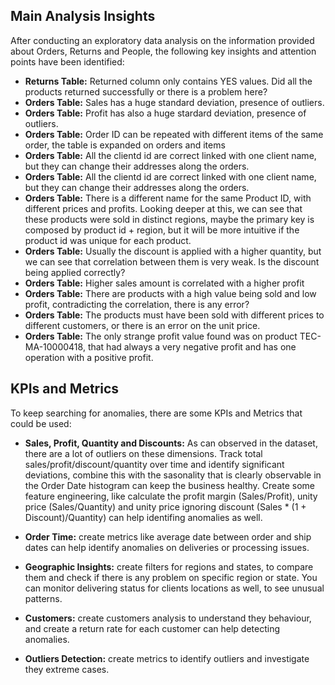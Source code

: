 ## Main Analysis Insights

After conducting an exploratory data analysis on the information provided about Orders, Returns and People, the following key insights and attention points have been identified:

- **Returns Table:** Returned column only contains YES values. Did all the products returned successfully or there is a problem here?
- **Orders Table:** Sales has a huge standard deviation, presence of outliers.
- **Orders Table:** Profit has also a huge stardard deviation, presence of outliers.
- **Orders Table:** Order ID can be repeated with different items of the same order, the table is expanded on orders and items
- **Orders Table:** All the clientd id are correct linked with one client name, but they can change their addresses along the orders.
- **Orders Table:** All the clientd id are correct linked with one client name, but they can change their addresses along the orders.
- **Orders Table:** There is a different name for the same Product ID, with different prices and profits. Looking deeper at this, we can see that these products were sold in distinct regions, maybe the primary key is composed by product id + region, but it will be more intuitive if the product id was unique for each product.
- **Orders Table:** Usually the discount is applied with a higher quantity, but we can see that correlation between them is very weak. Is the discount being applied correctly?
- **Orders Table:** Higher sales amount is correlated with a higher profit
- **Orders Table:** There are products with a high value being sold and low profit, contradicting the correlation, there is any error?
- **Orders Table:** The products must have been sold with different prices to different customers, or there is an error on the unit price.
- **Orders Table:** The only strange profit value found was on product TEC-MA-10000418, that had always a very negative profit and has one operation with a positive profit.

## KPIs and Metrics

To keep searching for anomalies, there are some KPIs and Metrics that could be used:

- **Sales, Profit, Quantity and Discounts:** As can observed in the dataset, there are a lot of outliers on these dimensions. Track total sales/profit/discount/quantity over time and identify significant deviations, combine this with the sasonality that is clearly observable in the Order Date histogram can keep the business healthy. Create some feature engineering, like calculate the profit margin (Sales/Profit), unity price (Sales/Quantity) and unity price ignoring discount (Sales * (1 + Discount)/Quantity) can help identifing anomalies as well.

- **Order Time:** create metrics like average date between order and ship dates can help identify anomalies on deliveries or processing issues.

- **Geographic Insights:** create filters for regions and states, to compare them and check if there is any problem on specific region or state. You can monitor delivering status for clients locations as well, to see unusual patterns.

- **Customers:** create customers analysis to understand they behaviour, and create a return rate for each customer can help detecting anomalies.

- **Outliers Detection:** create metrics to identify outliers and investigate they extreme cases.